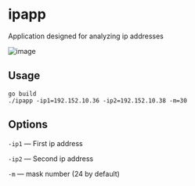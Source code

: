 # ipapp
Application designed for analyzing ip addresses

![image](https://user-images.githubusercontent.com/49339376/135393475-c0d55441-4248-4cda-b94d-a527bfb98e5f.png)

## Usage

```console
go build
./ipapp -ip1=192.152.10.36 -ip2=192.152.10.38 -m=30
```

## Options
`-ip1` — First ip address

`-ip2` — Second ip address

`-m` — mask number (24 by default)
